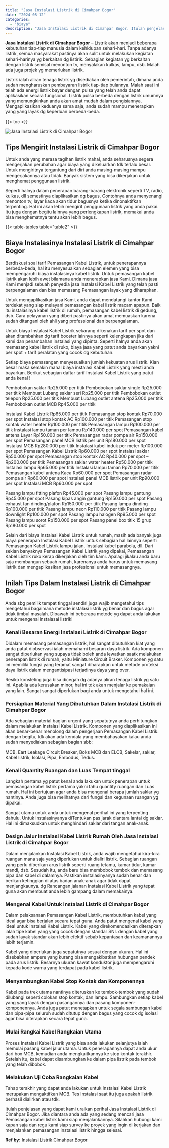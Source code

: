 ```yaml
---
title: "Jasa Instalasi Listrik di Cimahpar Bogor"
date: "2024-08-12"
categories: 
  - "biaya"
description: "Jasa Instalasi Listrik di Cimahpar Bogor. Itulah penjelasan yang dapat kami uraikan perihal Jasa Instalasi Listrik di Cimahpar Bogor. Jika diantara anda ada..."
---
```


**Jasa Instalasi Listrik di Cimahpar Bogor** – Listrik akan menjadi beberapa kebutuhan tiap-tiap manusia dalam kehidupan sehari-hari. Tanpa adanya listrik, semua masyarakat pastinya akan sulit untuk melakukan kegiatan sehari-harinya yg berkaitan dg listirik. Sebagian kegiatan yg berkaitan dengan listrik semisal menonton tv, menyalakan kulkas, lampu, dsb. Malah ada juga projek yg memerlukan listrik.

Listrik ialah aliran tenaga listrik yg disediakan oleh pemerintah, dimana anda sudah mengharuskan pembayaran listrik tiap-tiap bulannya. Malah saat ini telah ada energi listrik bayar dengan pulsa yang telah anda dapat aplikasikan secara fungsional. Listrik pulsa berbeda dengan listrik umumnya yang memungkinkan anda akan amat mudah dalam pengisiannya. Mengaplikasikan keduanya sama saja, anda sudah mampu menerapkan yang yang layak dg keperluan berbeda-beda.

{{< toc >}}

![Jasa Instalasi Listrik di Cimahpar Bogor](/images/instalasi-listrik-murah42.png)

## Tips Mengirit Instalasi Listrik di Cimahpar Bogor

Untuk anda yang merasa tagihan listrik mahal, anda seharusnya segera mengerjakan perubahan agar biaya yang dikeluarkan tdk terlalu besar. Untuk mengiritnya tergantung dari diri anda masing-masing mampu mengerjakannya atau tidak. Banyak sistem yang bisa dikerjakan untuk menghemat penggunaan listrik.

Seperti halnya dalam penerapan barang-barang elektronik seperti TV, radio, kulkas, dll semestinya diaplikasikan dg bagus. Contohnya anda menyenangi menonton tv, layar kaca akan tidur bagusnya ketika dinonaktifkan terpenting. Hal ini akan lebih mengirit penggunaan listrik yang anda pakai. Itu juga dengan begitu lainnya yang perlengkapan listrik, memakai anda bisa menghematnya tentu akan lebih bagus.

{{< table-tables table="table2" >}}

## Biaya Instalasinya Instalasi Listrik di Cimahpar Bogor

Berdiskusi soal tarif Pemasangan Kabel Listrik, untuk penerapannya berbeda-beda, hal itu menyesuaikan sebagian elemen yang bisa mempengaruhi biaya instalasinya kabel listrik. Untuk pemasangan kabel listrik akan lebih awet bilamana anda menerapkan jasa Kami. Dimana jasa Kami menjadi sebuah penyedia jasa Instalasi Kabel Listrik yang telah pasti berpengalaman dan bisa memasang Pemasangan layak yang diharapkan.

Untuk mengaplikasikan jasa Kami, anda dapat mendatangi kantor Kami terdekat yang siap melayani pemasangan kabel listrik macam apapun. Baik itu instalasinya kabel listrik di rumah, pemasangan kabel listrik di gedung, dsb. Cara pelayanan yang diberi pastinya akan amat memuaskan karena sudah ditangani oleh ahli yang professional dan berpengalaman.

Untuk biaya Instalasi Kabel Listrik sekarang dikenakan tarif per spot dan akan ditambahkan dg tarif booster lainnya seperti kelengkapan jika dari kami dan penambahan instalasi yang dipinta. Seperti halnya anda akan memasang kabel listrik di ruko, biaya jasa yang patut anda bayarkan yakni per spot + tarif peralatan yang cocok dg kebutuhan.

Setiap biaya pemasangan menyesuaikan jumlah kekuatan arus listrik. Kian besar maka semakin mahal biaya instalasi Kabel Listrik yang mesti anda bayarkan. Berikut sebagian daftar tarif Instalasi Kabel Listrik yang patut anda kenal !

Pembobokan saklar Rp25.000 per titik Pembobokan saklar single Rp25.000 per titik Membuat Lubang saklar seri Rp25.000 per titik Pembobokan outlet telepon Rp25.000 per titik Membuat Lubang outlet antena Rp25.000 per titik Pembobokan outlet MCB Rp45.000 per titik

Instalasi Kabel Listrik Rp65.000 per titik Pemasangan stop kontak Rp70.000 per spot Instalasi stop kontak AC Rp100.000 per titik Pemasangan stop kontak water heater Rp100.000 per titik Pemasangan lampu Rp100.000 per titik Instalasi lampu taman per lampu Rp140.000 per spot Pemasangan kabel antena Layar Rp150.000 per titik Pemasangan radar pompa air Rp150.000 per spot Pemasangan panel MCB listrik per unit Rp180.000 per spot Instalasi MCB Rp280.000 per titik Instalasi kabel induk per meter Rp100.000 per spot Pemasangan Kabel Listrik Rp60.000 per spot Instalasi saklar Rp50.000 per spot Pemasangan stop kontak AC Rp40.000 per spot – Rp200.000 per titik Pemasangan saklar water heater Rp50.000 per titik Instalasi lampu Rp65.000 per titik Instalasi lampu taman Rp70.000 per titik Pemasangan kabel antena Kaca Rp60.000 per spot Pemasangan radar pompa air Rp60.000 per spot Instalasi panel MCB listrik per unit Rp90.000 per spot Instalasi MCB Rp60.000 per spot

Pasang lampu fitting plafon Rp45.000 per spot Pasang lampu gantung Rp45.000 per spot Pasang kipas angin gantung Rp150.000 per spot Pasang exhaust fan dinding/plafon Rp150.000 per titik Pasang lampu dinding Rp100.000 per titik Pasang lampu neon Rp110.000 per titik Pasang lampu downlight Rp100.000 per spot Pasang lampu halogen Rp95.000 per spot Pasang lampu sorot Rp150.000 per spot Pasang panel box titik 15 grup Rp180.000 per spot

Selain dari biaya Instalasi Kabel Listrik untuk rumah, masih ada banyak juga biaya penerapan Instalasi Kabel Listrik untuk sebagian hal lainnya seperti Pemasangan Kabel Listrik lampu jalan, Instalasi kabel parabola, dll. Dari sekian banyaknya Pemasangan Kabel Listrik yang dipakai, Pemasangan Kabel Listrik ruko kerap dikerjakan oleh tim kami. Apalagi jikalau anda baru saja membangun sebuah rumah, karenanya anda harus untuk memasang listrik dan mengaplikasikan jasa profesional untuk memasangnya.

## Inilah Tips Dalam Instalasi Listrik di Cimahpar Bogor


Anda sbg pemilik tempat tinggal sendiri juga wajib mengetahui tips mengetahui bagaimana metode instalasi listrik yg benar dan bagus agar tidak timbul masalah. Dibawah ini beberapa metode yg dapat anda lakukan untuk mengenal instalasai listrik!

### Kenali Besaran Energi Instalasi Listrik di Cimahpar Bogor

Didalam memasang pemasangan listrik, hal sangat dibutuhkan kiat yang anda patut diobservasi ialah memahami besaran daya listrik. Ada komponen sangat diperlukan yang supaya tidak boleh anda lewatkan saatk melakukan penerapan listrik di rumah, yaitu Miniature Circuit Braker. Komponen yg satu ini memiliki fungsi yang teramat sangat diharapkan untuk metode proteksi daya listrik dalam mengantisipasi terjadinya daya yang over.

Resiko konsleting juga bisa dicegah dg adanya aliran tenaga listrik yg satu ini. Apabila ada kerusakan minor, hal ini tdk akan menjalar ke pemakaian yang lain. Sangat sangat diperlukan bagi anda untuk mengetahui hal ini.

### Persiapkan Material Yang Dibutuhkan Dalam Instalasi Listrik di Cimahpar Bogor

Ada sebagian material bagian urgent yang sepatutnya anda perhitungkan dalam melakukan Instalasi Kabel Listrik. Komponen yang diaplikasikan ini akan benar-benar menolong dalam pengerjaan Pemasangan Kabel Listrik. dengan begitu, tdk akan ada kendala yang membahayakan kalau anda sudah menyediakan sebagian bagian sbb:

MCB, Eart Leakage Circuit Breaker, Boks MCB dan ELCB, Sakelar, saklar, Kabel listrik, Isolasi, Pipa, Embodus, Tedus.

### Kenali Quantity Ruangan dan Luas Tempat tinggal

Langkah pertama yg patut kenal anda lakukan untuk penerapan untuk pemasangan kabel listrik pertama yakni tahu quantity ruangan dan Luas rumah. Hal ini bertujuan agar anda bisa mengenal berapa jumlah saklar yg nantinya. Anda juga bisa melihatnya dari fungsi dan kegunaan ruangan yg dipakai.

Sangat utama untuk anda untuk mengenal perihal ini yang terpenting dahulu. Untuk instalasinyanya diTentukan pas jarak diantara lantai dg saklar. Hal ini dimaksudkan untuk menghindari saklar dari tangan anak-anak.

### Design Jalur Instalasi Kabel Listrik Rumah Oleh Jasa Instalasi Listrik di Cimahpar Bogor

Dalam menjalankan Instalasi Kabel Listrik, anda wajib mengetahui kira-kira ruangan mana saja yang diperlukan untuk dialiri listrik. Sebagian ruangan yang perlu diberikan arus listrik seperti ruang tetamu, kamar tidur, kamar mandi, dsb. Sesudah itu, anda baru bisa membobok tembok dan memasang pipa dan kabel di dalamnya. Pastikan instalasinyanya sudah benar dan berikan ketinggian di atas badan anak-anak agar tidak dapat menjangkaunya. dg Rancangan jalanan Instalasi Kabel Listrik yang tepat guna akan membuat anda lebih gampang dalam memakainya.

### Mengenal Kabel Untuk Instalasi Listrik di Cimahpar Bogor

Dalam pelaksanaan Pemasangan Kabel Listrik, membutuhkan kabel yang ideal agar bisa berjalan secara tepat guna. Anda patut mengenal kabel yang ideal untuk Instalasi Kabel Listrik. Kabel yang direkomendasikan diterapkan ialah tipe kabel yang yang cocok dengan standar SNI. dengan kabel yang sudah layak standar akan lebih efektif sebab kepantasan dan keamanannya lebih terjamin.

Kabel yang diperlukan juga sepatutnya sesuai dengan ukuran. Hal ini disebabkan ampere yang kurang bisa mengakibatkan hubungan pendek pada arus listrik. Besarnya ukuran kawat konduktor juga mempengaruhi kepada kode warna yang terdapat pada kabel listrik.

### Menyambungkan Kabel Stop Kontak dan Komponennya

Kabel pada trek utama nantinya diteruskan ke tembok-tembok yang sudah dilubangi seperti colokan stop kontak, dan lampu. Sambungkan setiap kabel yang yang layak dengan pasangannya dan pasang komponen-komponennya. Anda juga patut menetapkan untuk segala sambungan kabel dan pipa-pipa seluruh sudah ditutup dengan bagus yang cocok dg isolasi agar bisa diterapkan secara tepat guna.

### Mulai Rangkai Kabel Rangkaian Utama

Proses Instalasi Kabel Listrik yang bisa anda lakukan selanjutya ialah memulai pasang kabel jalur utama. Untuk penerapannya dapat anda ukur dari box MCB, kemudian anda mengkaitkannya ke stop kontak terakhir. Setelah itu, kabel dapat disambungkan ke dalam pipa listrik pada tembok yang telah dibobok.

### Melakukan Uji Coba Rangkaian Kabel

Tahap terakhir yang dapat anda lakukan untuk Instalasi Kabel Listrik merupakan mengaktifkan MCB. Tes Instalasi saat itu juga apakah listrik berhasil dialirkan atau tdk.

Itulah penjelasan yang dapat kami uraikan perihal Jasa Instalasi Listrik di Cimahpar Bogor. Jika diantara anda ada yang sedang mencari jasa Pemasangan kabel listrik kami siap menjalankannya. Silahkan hubungi kami kapan saja dan regu kami siap survey ke proyek yang ingin di kerjakan dan menjalankan pemasangan instalasi listrik hingga selesai.

**Ref by:** [Instalasi Listrik Cimahpar Bogor](https://id.wikipedia.org/wiki/Instalasi)
